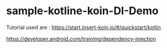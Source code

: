 # sample-kotline-koin-DI-Demo

Tutorial used are : 
https://start.insert-koin.io/#/quickstart/kotlin

https://developer.android.com/training/dependency-injection
